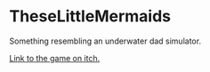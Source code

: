 # TheseLittleMermaids
Something resembling an underwater dad simulator.

[Link to the game on itch.](https://captaindreamcast.itch.io)